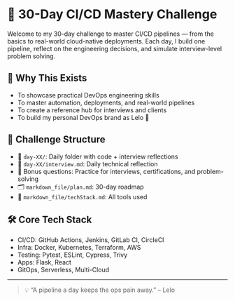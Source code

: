 # 🚀 30-Day CI/CD Mastery Challenge

Welcome to my 30-day challenge to master CI/CD pipelines — from the basics to real-world cloud-native deployments. Each day, I build one pipeline, reflect on the engineering decisions, and simulate interview-level problem solving.

## 🧠 Why This Exists

- To showcase practical DevOps engineering skills  
- To master automation, deployments, and real-world pipelines  
- To create a reference hub for interviews and clients  
- To build my personal DevOps brand as Lelo 🚀

## 📅 Challenge Structure

- 📁 `day-XX/`: Daily folder with code + interview reflections  
- 🎯 `day-XX/interview.md`: Daily technical reflection  
- 🧪 Bonus questions: Practice for interviews, certifications, and problem-solving
- 🗂️ `markdown_file/plan.md`: 30-day roadmap  
- 🧰 `markdown_file/techStack.md`: All tools used  

## 🛠️ Core Tech Stack

- CI/CD: GitHub Actions, Jenkins, GitLab CI, CircleCI
- Infra: Docker, Kubernetes, Terraform, AWS
- Testing: Pytest, ESLint, Cypress, Trivy
- Apps: Flask, React
- GitOps, Serverless, Multi-Cloud

---

> 💡 “A pipeline a day keeps the ops pain away.” – Lelo
